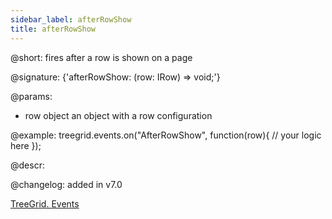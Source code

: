 ```yaml
---
sidebar_label: afterRowShow
title: afterRowShow
---          
```


@short: fires after a row is shown on a page

@signature: {'afterRowShow: (row: IRow) => void;'}

@params: 
- row   object  an object with a row configuration

@example:
treegrid.events.on("AfterRowShow", function(row){
    // your logic here
});



@descr:

@changelog: added in v7.0

[TreeGrid. Events](https://snippet.dhtmlx.com/sgwnxshe)


